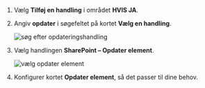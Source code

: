 1. Vælg **Tilføj en handling** i området **HVIS JA**.
1. Angiv **opdater** i søgefeltet på kortet **Vælg en handling**.

    ![søg efter opdateringshandling](media/modern-approvals/search-update-item.png)
1. Vælg handlingen **SharePoint – Opdater element**.

    ![vælg opdater element](media/modern-approvals/select-update-item-yes.png)
1. Konfigurer kortet **Opdater element**, så det passer til dine behov.

